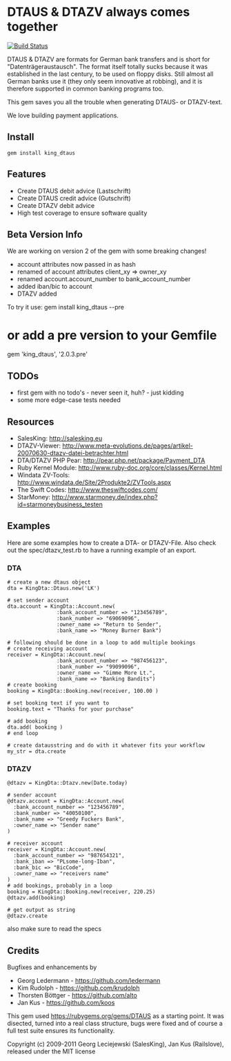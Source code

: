 # DTAUS & DTAZV always comes together

[![Build Status](https://secure.travis-ci.org/salesking/king_dtaus.png)](http://travis-ci.org/salesking/king_dtaus)

DTAUS & DTAZV are formats for German bank transfers and is short for
"Datenträgeraustausch". The format itself totally sucks because it was
established in the last century, to be used on floppy disks. Still almost
all German banks use it (they only seem innovative at robbing), and it is
therefore supported in common banking programs too.

This gem saves you all the trouble when generating DTAUS- or DTAZV-text.

We love building payment applications.

## Install

    gem install king_dtaus

## Features

* Create DTAUS debit advice (Lastschrift)
* Create DTAUS credit advice (Gutschrift)
* Create DTAZV debit advice
* High test coverage to ensure software quality

## Beta Version Info

We are working on version 2 of the gem with some breaking changes!

* account attributes now passed in as hash
* renamed of account attributes client_xy => owner_xy
* renamed account.account_number to bank_account_number
* added iban/bic to account
* DTAZV added

To try it use:
  gem install king_dtaus --pre
  # or add a pre version to your Gemfile
  gem 'king_dtaus', '2.0.3.pre'

## TODOs

* first gem with no todo's - never seen it, huh? - just kidding
* some more edge-case tests needed

## Resources

* SalesKing: http://salesking.eu
* DTAZV-Viewer: http://www.meta-evolutions.de/pages/artikel-20070630-dtazv-datei-betrachter.html
* DTA/DTAZV PHP Pear: http://pear.php.net/package/Payment_DTA
* Ruby Kernel Module: http://www.ruby-doc.org/core/classes/Kernel.html
* Windata ZV-Tools: http://www.windata.de/Site/2Produkte2/ZVTools.aspx
* The Swift Codes: http://www.theswiftcodes.com/
* StarMoney: http://www.starmoney.de/index.php?id=starmoneybusiness_testen

## Examples

Here are some examples how to create a DTA- or DTAZV-File. Also check out the spec/dtazv_test.rb to have a running example of an export.

### DTA

    # create a new dtaus object
    dta = KingDta::Dtaus.new('LK')
  
    # set sender account
    dta.account = KingDta::Account.new(
                    :bank_account_number => "123456789",
                    :bank_number => "69069096",
                    :owner_name => "Return to Sender",
                    :bank_name => "Money Burner Bank")
  
    # following should be done in a loop to add multiple bookings
    # create receiving account
    receiver = KingDta::Account.new(
                    :bank_account_number => "987456123",
                    :bank_number => "99099096",
                    :owner_name => "Gimme More Lt.",
                    :bank_name => "Banking Bandits")
    # create booking
    booking = KingDta::Booking.new(receiver, 100.00 )
  
    # set booking text if you want to
    booking.text = "Thanks for your purchase"
 
    # add booking
    dta.add( booking )
    # end loop

    # create datausstring and do with it whatever fits your workflow
    my_str = dta.create

### DTAZV

    @dtazv = KingDta::Dtazv.new(Date.today)

    # sender account
    @dtazv.account = KingDta::Account.new(
      :bank_account_number => "123456789",
      :bank_number => "40050100",
      :bank_name => "Greedy Fuckers Bank",
      :owner_name => "Sender name"
    )

    # receiver account
    receiver = KingDta::Account.new(
      :bank_account_number => "987654321",
      :bank_iban => "PLsome-long-Iban",
      :bank_bic => "BicCode",
      :owner_name => "receivers name"
    )
    # add bookings, probably in a loop
    booking = KingDta::Booking.new(receiver, 220.25)
    @dtazv.add(booking)

    # get output as string
    @dtazv.create

also make sure to read the specs

## Credits

Bugfixes and enhancements by

* Georg Ledermann - https://github.com/ledermann
* Kim Rudolph - https://github.com/krudolph
* Thorsten Böttger - https://github.com/alto
* Jan Kus - https://github.com/koos

This gem used https://rubygems.org/gems/DTAUS as a starting point.
It was disected, turned into a real class structure, bugs were fixed and
of course a full test suite ensures its functionality.

Copyright (c) 2009-2011 Georg Leciejewski (SalesKing), Jan Kus (Railslove), released under the MIT license